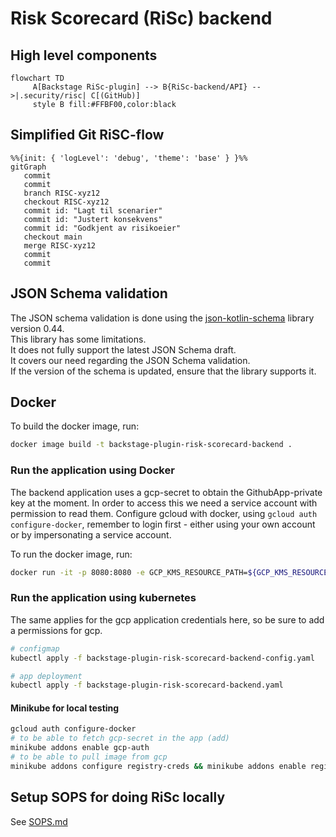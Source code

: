 # Risk Scorecard (RiSc) backend

## High level components

```mermaid
flowchart TD
     A[Backstage RiSc-plugin] --> B{RiSc-backend/API} -->|.security/risc| C[(GitHub)]
     style B fill:#FFBF00,color:black
```

## Simplified Git RiSC-flow

```mermaid
%%{init: { 'logLevel': 'debug', 'theme': 'base' } }%%
gitGraph
   commit
   commit
   branch RISC-xyz12
   checkout RISC-xyz12
   commit id: "Lagt til scenarier"
   commit id: "Justert konsekvens"
   commit id: "Godkjent av risikoeier"
   checkout main
   merge RISC-xyz12
   commit
   commit
```

## JSON Schema validation

The JSON schema validation is done using the [json-kotlin-schema](https://github.com/pwall567/json-kotlin-schema)
library version 0.44.  
This library has some limitations.  
It does not fully support the latest JSON Schema draft.  
It covers our need regarding the JSON Schema validation.  
If the version of the schema is updated, ensure that the library supports it.

## Docker

To build the docker image, run:

```sh
docker image build -t backstage-plugin-risk-scorecard-backend .
```

### Run the application using Docker

The backend application uses a gcp-secret to obtain the GithubApp-private key at the moment. In order to access this we
need a service account with permission to read them.
Configure gcloud with docker, using ```gcloud auth configure-docker```, remember to login first - either using your own
account or by impersonating a service account.

To run the docker image, run:

```sh
docker run -it -p 8080:8080 -e GCP_KMS_RESOURCE_PATH=${GCP_KMS_RESOURCE_PATH} -e SOPS_AGE_PUBLIC_KEY=${SOPS_AGE_PUBLIC_KEY} -e GITHUB_INSTALLATION_ID=${GITHUB_INSTALLATION_ID} -e GITHUB_PRIVATE_KEY_SECRET_NAME=${GITHUB_PRIVATE_KEY_SECRET_NAME} backstage-plugin-risk-scorecard-backend
```

### Run the application using kubernetes

The same applies for the gcp application credentials here, so be sure to add a permissions for gcp.

````sh
# configmap 
kubectl apply -f backstage-plugin-risk-scorecard-backend-config.yaml

# app deployment
kubectl apply -f backstage-plugin-risk-scorecard-backend.yaml
````

#### Minikube for local testing

````sh
gcloud auth configure-docker
# to be able to fetch gcp-secret in the app (add)
minikube addons enable gcp-auth
# to be able to pull image from gcp
minikube addons configure registry-creds && minikube addons enable registry-creds
````

## Setup SOPS for doing RiSc locally

See [SOPS.md](SOPS.md)
